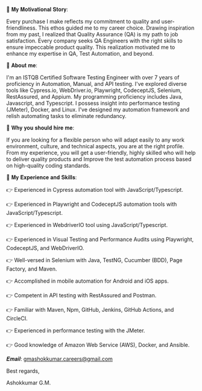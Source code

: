 🔷 𝐌𝐲 𝐌𝐨𝐭𝐢𝐯𝐚𝐭𝐢𝐨𝐧𝐚𝐥 𝐒𝐭𝐨𝐫𝐲:

Every purchase I make reflects my commitment to quality and user-friendliness. This ethos guided me to my career choice. Drawing inspiration from my past, 
I realized that Quality Assurance (QA) is my path to job satisfaction. Every company seeks QA Engineers with the right skills 
to ensure impeccable product quality. This realization motivated me to enhance my expertise in QA, Test Automation, and beyond.

🔷 𝐀𝐛𝐨𝐮𝐭 𝐦𝐞:

I'm an ISTQB Certified Software Testing Engineer with over 7 years of proficiency in Automation, Manual, and API testing. 
I've explored diverse tools like Cypress.io, WebDriver.io, Playwright, CodeceptJS, Selenium, RestAssured, and Appium. 
My programming proficiency includes Java, Javascript, and Typescript. I possess insight into performance testing (JMeter), Docker, 
and Linux. I've designed my automation framework and relish automating tasks to eliminate redundancy.

🔷 𝐖𝐡𝐲 𝐲𝐨𝐮 𝐬𝐡𝐨𝐮𝐥𝐝 𝐡𝐢𝐫𝐞 𝐦𝐞:

If you are looking for a flexible person who will adapt easily to any work environment, culture, 
and technical aspects, you are at the right profile. From my experience, you will get a user-friendly, 
highly skilled who will help to deliver quality products and Improve the test automation process based on 
high-quality coding standards.

🔷 𝐌𝐲 𝐄𝐱𝐩𝐞𝐫𝐢𝐞𝐧𝐜𝐞 𝐚𝐧𝐝 𝐒𝐤𝐢𝐥𝐥𝐬:

👉 Experienced in Cypress automation tool with JavaScript/Typescript.

👉 Experienced in Playwright and CodeceptJS automation tools with JavaScript/Typescript.

👉 Experienced in WebdriverIO tool using JavaScript/Typescript.

👉 Experienced in Visual Testing and Performance Audits using Playwright, CodeceptJS, and WebDriverIO.

👉 Well-versed in Selenium with Java, TestNG, Cucumber (BDD), Page Factory, and Maven.

👉 Accomplished in mobile automation for Android and iOS apps.

👉 Competent in API testing with RestAssured and Postman.

👉 Familiar with Maven, Npm, GitHub, Jenkins, GitHub Actions, and CircleCI.

👉 Experienced in performance testing with the JMeter.

👉 Good knowledge of Amazon Web Service (AWS), Docker, and Ansible.

𝑬𝒎𝒂𝒊𝒍: gmashokkumar.careers@gmail.com

Best regards,

Ashokkumar G.M.
